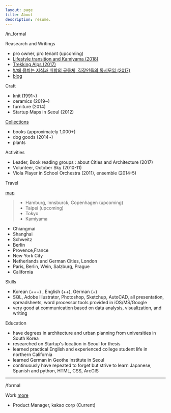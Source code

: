 ```yaml
---
layout: page
title: About
description: resume.
---
```



/in_formal

Reasearch and Writings
* pro owner, pro tenant (upcoming)
* [Lifestyle transition and Kamiyama (2018)]()
* [Trekking Alps (2017)]()
* [밤에 뭉치는 지식과 취향의 공동체, 직장인들의 독서모임 (2017)](http://www.dosi.or.kr/%ea%b1%b7%ea%b3%a0%ec%8b%b6%ec%9d%80%eb%8f%84%ec%8b%9c-2017-%ec%97%ac%eb%a6%84%ed%98%b8/)
* [blog](https://placenesss.tumblr.com/)


Craft
* knit (1991~)
* ceramics (2019~)
* furniture (2014)
* Startup Maps in Seoul (2012)


[Collections](/category-collections.md)
* books (approximately 1,000+)
* dog goods (2014~) 
* plants


Activities
* Leader, Book reading groups : about Cities and Architecture (2017)
* Volunteer, October Sky (2010-11)
* Viola Player in School Orchestra (2011), ensemble (2014-5)

Travel

[map]()
> * Hamburg, Innsburck, Copenhagen (upcoming)
> * Taipei (upcoming)
> * Tokyo
> * Kamiyama
- Chiangmai
- Shanghai
- Schweitz
- Berlin
- Provence,France
- New York City
- Netherlands and German Cities, London
- Paris, Berlin, Wein, Salzburg, Prague
- California


Skills
* Korean (+++) , English (++), German (+)
* SQL, Adobe Illustrator, Photoshop, Sketchup, AutoCAD, all presentation, spreadsheets, word processor tools provided in iOS/MS/Google
* very good at communication based on data analysis, visualization, and writing


Education
* have degrees in architecture and urban planning from universities in South Korea
* researched on Startup's location in Seoul for thesis
* learned practical English and experienced college student life in northern California
* learned German in Geothe institute in Seoul
* continuously have repeated to forget but strive to learn Japanese, Spanish and python, HTML, CSS, ArcGIS


-----------------------------
/formal

Work [more]()
* Product Manager, kakao corp (Current)

